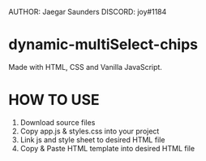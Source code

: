 AUTHOR: Jaegar Saunders
DISCORD: joy#1184

# dynamic-multiSelect-chips
Made with HTML, CSS and Vanilla JavaScript.

# HOW TO USE
1. Download source files
2. Copy app.js & styles.css into your project
3. Link js and style sheet to desired HTML file
4. Copy & Paste HTML template into desired HTML file

